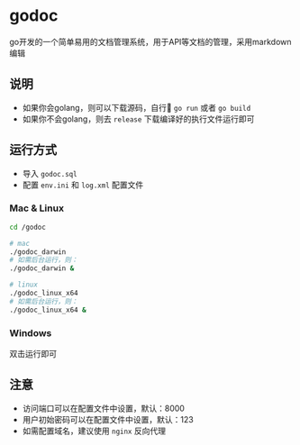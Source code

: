 # godoc

go开发的一个简单易用的文档管理系统，用于API等文档的管理，采用markdown编辑

## 说明

* 如果你会golang，则可以下载源码，自行 `go run` 或者 `go build`
* 如果你不会golang，则去 `release` 下载编译好的执行文件运行即可

## 运行方式

* 导入 `godoc.sql`
* 配置 `env.ini` 和 `log.xml` 配置文件

### Mac & Linux

```sh
cd /godoc

# mac
./godoc_darwin
# 如需后台运行，则：
./godoc_darwin &

# linux
./godoc_linux_x64
# 如需后台运行，则：
./godoc_linux_x64 &
```

### Windows

双击运行即可

## 注意

* 访问端口可以在配置文件中设置，默认：8000
* 用户初始密码可以在配置文件中设置，默认：123
* 如需配置域名，建议使用 `nginx` 反向代理